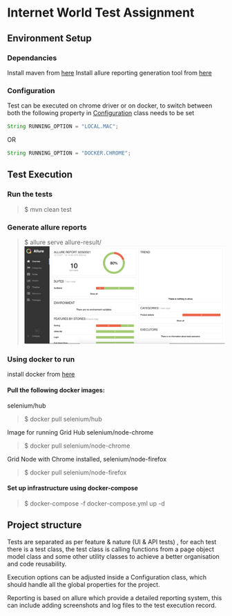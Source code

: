 # Internet World Test Assignment


## Environment Setup

### Dependancies
Install maven from [here](https://maven.apache.org/install.html) 
Install allure reporting generation tool from [here](https://docs.qameta.io/allure/)

### Configuration
Test can be executed on chrome driver or on docker, to switch between both the following property in [Configuration](https://github.com/engsaw/audibene-test-assignment/blob/master/src/main/java/org/audibene/utilities/Configuration.java) class needs to be set
```java
String RUNNING_OPTION = "LOCAL.MAC"; 
```
OR
``` java 
String RUNNING_OPTION = "DOCKER.CHROME";
```
## Test Execution
### Run the tests
> $ mvn clean test

### Generate allure reports
> $ allure serve allure-result/
![Allure Report](https://github.com/engsaw/audibene-test-assignment/blob/master/src/test/resources/allure_report.png)

### Using docker to run 
install docker from [here](https://docs.docker.com/desktop/)

#### Pull the following docker images:

selenium/hub
> $ docker pull selenium/hub
> 
Image for running Grid Hub selenium/node-chrome
> $ docker pull selenium/node-chrome

Grid Node with Chrome installed, selenium/node-firefox
> $ docker pull selenium/node-firefox

#### Set up infrastructure using docker-compose
> $ docker-compose -f docker-compose.yml up -d

## Project structure
Tests are separated as per feature & nature (UI & API tests) , for each test there is a test class, the test class is calling functions from a page object model class and some other  utility classes to achieve a better organisation and code reusability.

Execution options can be adjusted inside a Configuration class, which should handle all the global properties for the project.

Reporting is based on allure which provide a detailed reporting system, this can include adding screenshots and log files to the test execution record. 
